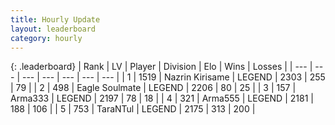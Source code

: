 ```yaml
---
title: Hourly Update
layout: leaderboard
category: hourly
---
```


{: .leaderboard}
| Rank | LV | Player | Division | Elo | Wins | Losses |
| --- | --- | --- | --- | --- | --- | --- |
| <span data-change="0">1</span> | 1519 | <span title="ID: 315148">Nazrin Kirisame</span> | LEGEND | <span data-change="0">2303</span> | <span data-change="0">255</span> | <span data-change="0">79</span> |
| <span data-change="0">2</span> | 498 | <span title="ID: 512212">Eagle Soulmate</span> | LEGEND | <span data-change="0">2206</span> | <span data-change="0">80</span> | <span data-change="0">25</span> |
| <span data-change="0">3</span> | 157 | <span title="ID: 402844">Arma333</span> | LEGEND | <span data-change="3">2197</span> | <span data-change="1">78</span> | <span data-change="0">18</span> |
| <span data-change="1">4</span> | 321 | <span title="ID: 1623">Arma555</span> | LEGEND | <span data-change="10">2181</span> | <span data-change="2">188</span> | <span data-change="0">106</span> |
| <span data-change="-1">5</span> | 753 | <span title="ID: 285323">TaraNTul</span> | LEGEND | <span data-change="0">2175</span> | <span data-change="0">313</span> | <span data-change="0">200</span> |